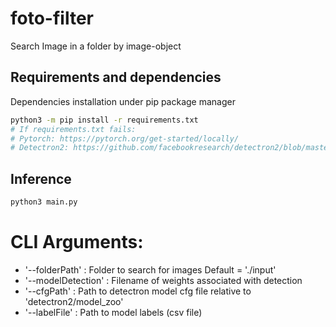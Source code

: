 # foto-filter

Search Image in a folder by image-object

## Requirements and dependencies

Dependencies installation under pip package manager

``` bash
python3 -m pip install -r requirements.txt
# If requirements.txt fails: 
# Pytorch: https://pytorch.org/get-started/locally/
# Detectron2: https://github.com/facebookresearch/detectron2/blob/master/INSTALL.md
```

## Inference

``` bash
python3 main.py
```

# CLI Arguments:
* '--folderPath' : Folder to search for images Default = './input'
* '--modelDetection' : Filename of weights associated with detection
* '--cfgPath' : Path to detectron model cfg file relative to 'detectron2/model_zoo'
* '--labelFile' : Path to model labels (csv file)
```
